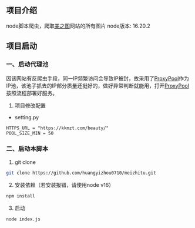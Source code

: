 ## 项目介绍
node脚本爬虫，爬取[美之图](https://kkmzt.com/)网站的所有图片
node版本: 16.20.2

## 项目启动

### 一、启动代理池
因该网站有反爬虫手段，同一IP频繁访问会导致IP被封，故采用了[ProxyPool](https://github.com/jhao104/proxy_pool/tree/master)作为IP池，该池子抓去的IP部分质量还挺好的，做好异常判断就能用，打开[ProxyPool](https://github.com/jhao104/proxy_pool/tree/master)按照流程部署好服务。

1. 项目修改配置
* setting.py
```
HTTPS_URL = "https://kkmzt.com/beauty/"
POOL_SIZE_MIN = 50
```

### 二、启动本脚本
1. git clone
```bash
git clone https://github.com/huangyizhou0710/meizhitu.git
```

2. 安装依赖（若安装报错，请使用node v16）
```bash
npm install
```

3. 启动
```bash
node index.js
```
